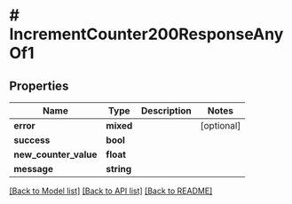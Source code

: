 # # IncrementCounter200ResponseAnyOf1

## Properties

Name | Type | Description | Notes
------------ | ------------- | ------------- | -------------
**error** | **mixed** |  | [optional]
**success** | **bool** |  |
**new_counter_value** | **float** |  |
**message** | **string** |  |

[[Back to Model list]](../../README.md#models) [[Back to API list]](../../README.md#endpoints) [[Back to README]](../../README.md)

